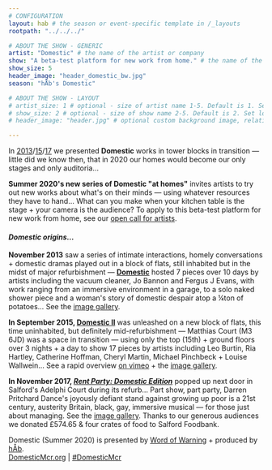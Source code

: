 ```yaml
---
# CONFIGURATION
layout: hab # the season or event-specific template in /_layouts
rootpath: "../../../"

# ABOUT THE SHOW - GENERIC
artist: "Domestic" # the name of the artist or company
show: "A beta-test platform for new work from home." # the name of the artist or company
show_size: 5
header_image: "header_domestic_bw.jpg"   
season: "hÅb's Domestic"

# ABOUT THE SHOW - LAYOUT
# artist_size: 1 # optional - size of artist name 1-5. Default is 1. Set longer names to lower values
# show_size: 2 # optional - size of show name 2-5. Default is 2. Set longer names to lower values
# header_image: "header.jpg" # optional custom background image, relative to current page

---
```

In [2013](/archive/2013-domestic)/[15](/archive/2015-domestic)/[17](/archive/2017-autumnwinter/pritchard) we presented **Domestic** works in tower blocks in transition — little did we know then, that in 2020 our homes would become our only stages and only auditoria…        
              
**Summer 2020's new series of Domestic "at homes"** invites artists to try out new works about what's on their minds — using whatever resources they have to hand… What can you make when your kitchen table is the stage + your camera is the audience? To apply to this beta-test platform for new work from home, see our <a href="http://domesticmcr.posthaven.com" target="_blank">open call for artists</a>.         
         
#### *Domestic origins…*         
         
**November 2013** saw a series of intimate interactions, homely conversations + domestic dramas played out in a block of flats, still inhabited but in the midst of major refurbishment — [**Domestic**](/archive/2013-domestic) hosted 7 pieces over 10 days by artists including the vacuum cleaner, Jo Bannon and Fergus J Evans, with work ranging from an immersive environment in a garage, to a solo naked shower piece and a woman's story of domestic despair atop a ¼ton of potatoes… See the [image gallery](/galleries/2013-domestic).         
         
**In September 2015, [Domestic II](/archive/2015-domestic)** was unleashed on a new block of flats, this time uninhabited, but definitely mid-refurbishment — Matthias Court (M3 6JD) was a space in transition — using only the top (15th) + ground floors over 3 nights + a day to show 17 pieces by artists including Leo Burtin, Ria Hartley, Catherine Hoffman, Cheryl Martin, Michael Pinchbeck + Louise Wallwein… See a rapid overview <a href="http://vimeo.com/143630694" target="_blank">on vimeo</a> + the [image gallery](/galleries/2015-domestic).        
        
**In November 2017, [*Rent Party: Domestic Edition*](/archive/2017-autumnwinter/pritchard)** popped up next door in Salford's Adelphi Court during its refurb… Part show, part party, Darren Pritchard Dance's joyously defiant stand against growing up poor is a 21st century, austerity Britain, black, gay, immersive musical — for those just about managing. See the [image gallery](/galleries/2017-domestic). Thanks to our generous audiences we donated £574.65 & four crates of food to Salford Foodbank.        
        
Domestic (Summer 2020) is presented by [Word of Warning](/) + produced by [hÅb](/hab).        
<a href="http://domesticmcr.org" target="_blank">DomesticMcr.org</a> | <a href="http://twitter.com/hashtag/DomesticMcr" target="_blank">#DomesticMcr</a>
